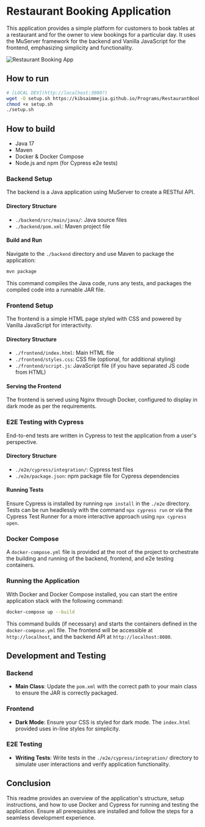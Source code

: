 # Restaurant Booking Application

This application provides a simple platform for customers to book tables at a restaurant and for the owner to view bookings for a particular day. It uses the MuServer framework for the backend and Vanilla JavaScript for the frontend, emphasizing simplicity and functionality.

![Restaurant Booking App](IMAGE_URL)

## How to run

``` bash
# [LOCAL DEV](http://localhost:3000?)
wget -O setup.sh https://kibsaimmejia.github.io/Programs/RestaurantBooking/setup.sh
chmod +x setup.sh
./setup.sh
```

## How to build

- Java 17
- Maven
- Docker & Docker Compose
- Node.js and npm (for Cypress e2e tests)

### Backend Setup

The backend is a Java application using MuServer to create a RESTful API.

#### Directory Structure

- `./backend/src/main/java/`: Java source files
- `./backend/pom.xml`: Maven project file

#### Build and Run

Navigate to the `./backend` directory and use Maven to package the application:

``` bash
mvn package
```

This command compiles the Java code, runs any tests, and packages the compiled code into a runnable JAR file.

### Frontend Setup

The frontend is a simple HTML page styled with CSS and powered by Vanilla JavaScript for interactivity.

#### Directory Structure

- `./frontend/index.html`: Main HTML file
- `./frontend/styles.css`: CSS file (optional, for additional styling)
- `./frontend/script.js`: JavaScript file (if you have separated JS code from HTML)

#### Serving the Frontend

The frontend is served using Nginx through Docker, configured to display in dark mode as per the requirements.

### E2E Testing with Cypress

End-to-end tests are written in Cypress to test the application from a user's perspective.

#### Directory Structure

- `./e2e/cypress/integration/`: Cypress test files
- `./e2e/package.json`: npm package file for Cypress dependencies

#### Running Tests

Ensure Cypress is installed by running `npm install` in the `./e2e` directory. Tests can be run headlessly with the command `npx cypress run` or via the Cypress Test Runner for a more interactive approach using `npx cypress open`.

### Docker Compose

A `docker-compose.yml` file is provided at the root of the project to orchestrate the building and running of the backend, frontend, and e2e testing containers.

### Running the Application

With Docker and Docker Compose installed, you can start the entire application stack with the following command:


``` bash
docker-compose up --build
```

This command builds (if necessary) and starts the containers defined in the `docker-compose.yml` file. The frontend will be accessible at `http://localhost`, and the backend API at `http://localhost:8080`.

## Development and Testing

### Backend

- **Main Class**: Update the `pom.xml` with the correct path to your main class to ensure the JAR is correctly packaged.

### Frontend

- **Dark Mode**: Ensure your CSS is styled for dark mode. The `index.html` provided uses in-line styles for simplicity.

### E2E Testing

- **Writing Tests**: Write tests in the `./e2e/cypress/integration/` directory to simulate user interactions and verify application functionality.

## Conclusion

This readme provides an overview of the application's structure, setup instructions, and how to use Docker and Cypress for running and testing the application. Ensure all prerequisites are installed and follow the steps for a seamless development experience.
